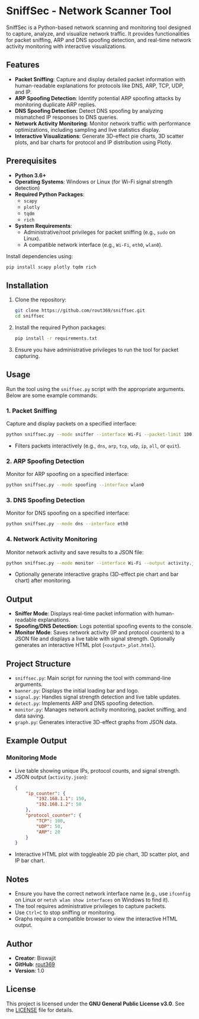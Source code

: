 # SniffSec - Network Scanner Tool

SniffSec is a Python-based network scanning and monitoring tool designed to capture, analyze, and visualize network traffic. It provides functionalities for packet sniffing, ARP and DNS spoofing detection, and real-time network activity monitoring with interactive visualizations.

## Features

- **Packet Sniffing**: Capture and display detailed packet information with human-readable explanations for protocols like DNS, ARP, TCP, UDP, and IP.
- **ARP Spoofing Detection**: Identify potential ARP spoofing attacks by monitoring duplicate ARP replies.
- **DNS Spoofing Detection**: Detect DNS spoofing by analyzing mismatched IP responses to DNS queries.
- **Network Activity Monitoring**: Monitor network traffic with performance optimizations, including sampling and live statistics display.
- **Interactive Visualizations**: Generate 3D-effect pie charts, 3D scatter plots, and bar charts for protocol and IP distribution using Plotly.

## Prerequisites

- **Python 3.6+**
- **Operating Systems**: Windows or Linux (for Wi-Fi signal strength detection)
- **Required Python Packages**:
  - `scapy`
  - `plotly`
  - `tqdm`
  - `rich`
- **System Requirements**:
  - Administrative/root privileges for packet sniffing (e.g., `sudo` on Linux).
  - A compatible network interface (e.g., `Wi-Fi`, `eth0`, `wlan0`).

Install dependencies using:
```bash
pip install scapy plotly tqdm rich
```

## Installation

1. Clone the repository:
   ```bash
   git clone https://github.com/rout369/sniffsec.git
   cd sniffsec
   ```

2. Install the required Python packages:
   ```bash
   pip install -r requirements.txt
   ```

3. Ensure you have administrative privileges to run the tool for packet capturing.

## Usage

Run the tool using the `sniffsec.py` script with the appropriate arguments. Below are some example commands:

### 1. Packet Sniffing
Capture and display packets on a specified interface:
```bash
python sniffsec.py --mode sniffer --interface Wi-Fi --packet-limit 100
```
- Filters packets interactively (e.g., `dns`, `arp`, `tcp`, `udp`, `ip`, `all`, or `quit`).

### 2. ARP Spoofing Detection
Monitor for ARP spoofing on a specified interface:
```bash
python sniffsec.py --mode spoofing --interface wlan0
```

### 3. DNS Spoofing Detection
Monitor for DNS spoofing on a specified interface:
```bash
python sniffsec.py --mode dns --interface eth0
```

### 4. Network Activity Monitoring
Monitor network activity and save results to a JSON file:
```bash
python sniffsec.py --mode monitor --interface Wi-Fi --output activity.json --packet-limit 300 --sample-rate 10
```
- Optionally generate interactive graphs (3D-effect pie chart and bar chart) after monitoring.

## Output

- **Sniffer Mode**: Displays real-time packet information with human-readable explanations.
- **Spoofing/DNS Detection**: Logs potential spoofing events to the console.
- **Monitor Mode**: Saves network activity (IP and protocol counters) to a JSON file and displays a live table with signal strength. Optionally generates an interactive HTML plot (`<output>_plot.html`).

## Project Structure

- `sniffsec.py`: Main script for running the tool with command-line arguments.
- `banner.py`: Displays the initial loading bar and logo.
- `signal.py`: Handles signal strength detection and live table updates.
- `detect.py`: Implements ARP and DNS spoofing detection.
- `monitor.py`: Manages network activity monitoring, packet sniffing, and data saving.
- `graph.py`: Generates interactive 3D-effect graphs from JSON data.

## Example Output

### Monitoring Mode
- Live table showing unique IPs, protocol counts, and signal strength.
- JSON output (`activity.json`):
  ```json
  {
      "ip_counter": {
          "192.168.1.1": 150,
          "192.168.1.2": 50
      },
      "protocol_counter": {
          "TCP": 100,
          "UDP": 50,
          "ARP": 20
      }
  }
  ```
- Interactive HTML plot with toggleable 2D pie chart, 3D scatter plot, and IP bar chart.

## Notes

- Ensure you have the correct network interface name (e.g., use `ifconfig` on Linux or `netsh wlan show interfaces` on Windows to find it).
- The tool requires administrative privileges to capture packets.
- Use `Ctrl+C` to stop sniffing or monitoring.
- Graphs require a compatible browser to view the interactive HTML output.

## Author

- **Creator**: Biswajit
- **GitHub**: [rout369](https://github.com/rout369)
- **Version**: 1.0

## License

This project is licensed under the **GNU General Public License v3.0**. See the [LICENSE](LICENSE) file for details.

